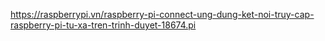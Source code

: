https://raspberrypi.vn/raspberry-pi-connect-ung-dung-ket-noi-truy-cap-raspberry-pi-tu-xa-tren-trinh-duyet-18674.pi
